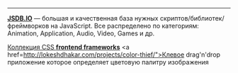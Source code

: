 -------------------------------------------------------------------------

<a href="http://www.jsdb.io/">__JSDB.IO__</a> — большая и качественная база нужных скриптов/библиотек/фреймворков на JavaScript.
Все распределено по категориям: Animation, Application, Audio, Video, Games и др.

<a href="http://usablica.github.io/front-end-frameworks/compare.html">Коллекция CSS __frontend frameworks__</a>
<a href=http://lokeshdhakar.com/projects/color-thief/">Клевое drag'n'drop приложение которое определяет цветовую палитру изображения</a>






